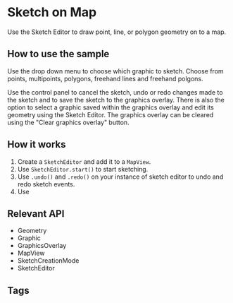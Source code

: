<h1>Sketch on Map</h1>

<p>Use the Sketch Editor to draw point, line, or polygon geometry on to a map. </p>

<h2>How to use the sample</h2>

<p>Use the drop down menu to choose which graphic to sketch. Choose from points, multipoints, polygons, freehand lines and freehand polgons.</p>

<p>Use the control panel to cancel the sketch, undo or redo changes made to the sketch and to save the sketch to the graphics overlay. There is also the option to select a graphic saved within the graphics overlay and edit its geometry using the Sketch Editor. The graphics overlay can be cleared using the "Clear graphics overlay" button.</p>


<h2>How it works</h2>

<ol>
<li>Create a <code>SketchEditor</code> and add it to a <code>MapView</code>.</li>

<li>Use <code>SketchEditor.start(<SketchCreationMode>)</code> to start sketching.</li>

<li>Use <code>.undo()</code> and <code>.redo()</code> on your instance of sketch editor to undo and redo sketch events.</li>

<li>Use </li>

</ol>

<h2>Relevant API</h2>

<ul>

<li>Geometry</li>
<li>Graphic</li>
<li>GraphicsOverlay</li>
<li>MapView</li>
<li>SketchCreationMode</li>
<li>SketchEditor</li>

</ul>

<h2>Tags</h2>

<p></p>

